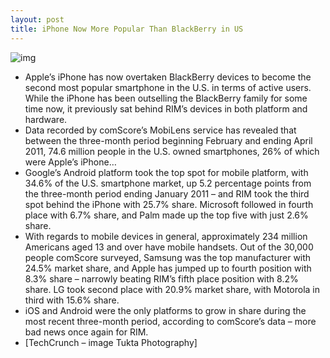 ```yaml
---
layout: post
title: iPhone Now More Popular Than BlackBerry in US
---
```

![img](http://media.idownloadblog.com/wp-content/uploads/2011/06/iPhone-vs-BlackBerry.png)
* Apple’s iPhone has now overtaken BlackBerry devices to become the second most popular smartphone in the U.S. in terms of active users. While the iPhone has been outselling the BlackBerry family for some time now, it previously sat behind RIM’s devices in both platform and hardware.
* Data recorded by comScore’s MobiLens service has revealed that between the three-month period beginning February and ending April 2011, 74.6 million people in the U.S. owned smartphones, 26% of which were Apple’s iPhone…
* Google’s Android platform took the top spot for mobile platform, with 34.6% of the U.S. smartphone market, up 5.2 percentage points from the three-month period ending January 2011 – and RIM took the third spot behind the iPhone with 25.7% share. Microsoft followed in fourth place with 6.7% share, and Palm made up the top five with just 2.6% share.
* With regards to mobile devices in general, approximately 234 million Americans aged 13 and over have mobile handsets. Out of the 30,000 people comScore surveyed, Samsung was the top manufacturer with 24.5% market share, and Apple has jumped up to fourth position with 8.3% share – narrowly beating RIM’s fifth place position with 8.2% share. LG took second place with 20.9% market share, with Motorola in third with 15.6% share.
* iOS and Android were the only platforms to grow in share during the most recent three-month period, according to comScore’s data – more bad news once again for RIM.
* [TechCrunch – image Tukta Photography]

